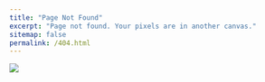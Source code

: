 ```yaml
---
title: "Page Not Found"
excerpt: "Page not found. Your pixels are in another canvas."
sitemap: false
permalink: /404.html
---
```


![](https://d2x3xhvgiqkx42.cloudfront.net/12345678-1234-1234-1234-1234567890ab/2016/12/22/ae36c0d0-52ea-4a4a-a691-bec9b2458f5b.png)
